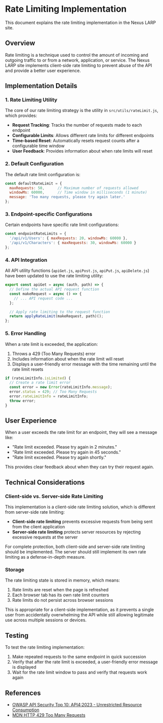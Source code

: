 ﻿# Rate Limiting Implementation

This document explains the rate limiting implementation in the Nexus LARP site.

## Overview

Rate limiting is a technique used to control the amount of incoming and outgoing traffic to or from a network, application, or service. The Nexus LARP site implements client-side rate limiting to prevent abuse of the API and provide a better user experience.

## Implementation Details

### 1. Rate Limiting Utility

The core of our rate limiting strategy is the utility in `src/utils/rateLimit.js`, which provides:

- **Request Tracking**: Tracks the number of requests made to each endpoint
- **Configurable Limits**: Allows different rate limits for different endpoints
- **Time-based Reset**: Automatically resets request counts after a configurable time window
- **User Feedback**: Provides information about when rate limits will reset

### 2. Default Configuration

The default rate limit configuration is:

```javascript
const defaultRateLimit = {
  maxRequests: 50,      // Maximum number of requests allowed
  windowMs: 60000,      // Time window in milliseconds (1 minute)
  message: 'Too many requests, please try again later.'
};
```

### 3. Endpoint-specific Configurations

Certain endpoints have specific rate limit configurations:

```javascript
const endpointRateLimits = {
  '/api/v1/Users': { maxRequests: 20, windowMs: 60000 },
  '/api/v1/Characters': { maxRequests: 30, windowMs: 60000 }
};
```

### 4. API Integration

All API utility functions (`apiGet.js`, `apiPost.js`, `apiPut.js`, `apiDelete.js`) have been updated to use the rate limiting utility:

```javascript
export const apiGet = async (auth, path) => {
  // Define the actual API request function
  const makeRequest = async () => {
    // ... API request code ...
  };

  // Apply rate limiting to the request function
  return applyRateLimit(makeRequest, path)();
};
```

### 5. Error Handling

When a rate limit is exceeded, the application:

1. Throws a 429 (Too Many Requests) error
2. Includes information about when the rate limit will reset
3. Displays a user-friendly error message with the time remaining until the rate limit resets

```javascript
if (rateLimitInfo.isLimited) {
  // Create a rate limit error
  const error = new Error(rateLimitInfo.message);
  error.status = 429; // Too Many Requests
  error.rateLimitInfo = rateLimitInfo;
  throw error;
}
```

## User Experience

When a user exceeds the rate limit for an endpoint, they will see a message like:

- "Rate limit exceeded. Please try again in 2 minutes."
- "Rate limit exceeded. Please try again in 45 seconds."
- "Rate limit exceeded. Please try again shortly."

This provides clear feedback about when they can try their request again.

## Technical Considerations

### Client-side vs. Server-side Rate Limiting

This implementation is a client-side rate limiting solution, which is different from server-side rate limiting:

- **Client-side rate limiting** prevents excessive requests from being sent from the client application
- **Server-side rate limiting** protects server resources by rejecting excessive requests at the server

For complete protection, both client-side and server-side rate limiting should be implemented. The server should still implement its own rate limiting as a defense-in-depth measure.

### Storage

The rate limiting state is stored in memory, which means:

1. Rate limits are reset when the page is refreshed
2. Each browser tab has its own rate limit counters
3. Rate limits do not persist across browser sessions

This is appropriate for a client-side implementation, as it prevents a single user from accidentally overwhelming the API while still allowing legitimate use across multiple sessions or devices.

## Testing

To test the rate limiting implementation:

1. Make repeated requests to the same endpoint in quick succession
2. Verify that after the rate limit is exceeded, a user-friendly error message is displayed
3. Wait for the rate limit window to pass and verify that requests work again

## References

- [OWASP API Security Top 10: API4:2023 - Unrestricted Resource Consumption](https://owasp.org/API-Security/editions/2023/en/0xa4-unrestricted-resource-consumption/)
- [MDN HTTP 429 Too Many Requests](https://developer.mozilla.org/en-US/docs/Web/HTTP/Status/429)